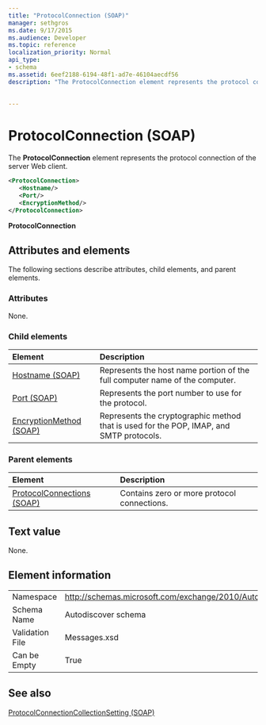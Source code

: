 ```yaml
---
title: "ProtocolConnection (SOAP)"
manager: sethgros
ms.date: 9/17/2015
ms.audience: Developer
ms.topic: reference
localization_priority: Normal
api_type:
- schema
ms.assetid: 6eef2188-6194-48f1-ad7e-46104aecdf56
description: "The ProtocolConnection element represents the protocol connection of the server Web client."
 
 
---
```


# ProtocolConnection (SOAP)

The **ProtocolConnection** element represents the protocol connection of the server Web client. 
  
```XML
<ProtocolConnection>
   <Hostname/>
   <Port/>
   <EncryptionMethod/>
</ProtocolConnection>
```

 **ProtocolConnection**
## Attributes and elements

The following sections describe attributes, child elements, and parent elements.
  
### Attributes

None.
  
### Child elements

|**Element**|**Description**|
|:-----|:-----|
|[Hostname (SOAP)](hostname-soap.md) <br/> |Represents the host name portion of the full computer name of the computer.  <br/> |
|[Port (SOAP)](port-soap.md) <br/> |Represents the port number to use for the protocol.  <br/> |
|[EncryptionMethod (SOAP)](encryptionmethod-soap.md) <br/> |Represents the cryptographic method that is used for the POP, IMAP, and SMTP protocols.  <br/> |
   
### Parent elements

|**Element**|**Description**|
|:-----|:-----|
|[ProtocolConnections (SOAP)](protocolconnections-soap.md) <br/> |Contains zero or more protocol connections.  <br/> |
   
## Text value

None.
  
## Element information

|||
|:-----|:-----|
|Namespace  <br/> |http://schemas.microsoft.com/exchange/2010/Autodiscover  <br/> |
|Schema Name  <br/> |Autodiscover schema  <br/> |
|Validation File  <br/> |Messages.xsd  <br/> |
|Can be Empty  <br/> |True  <br/> |
   
## See also



[ProtocolConnectionCollectionSetting (SOAP)](protocolconnectioncollectionsetting-soap.md)

